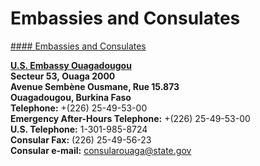 # Embassies and Consulates

[#### Embassies and Consulates](javascript:void(0); "Embassies and Consulates")

**[U.S. Embassy Ouagadougou](https://bf.usembassy.gov/)  
Secteur 53, Ouaga 2000  
Avenue Sembène Ousmane, Rue 15.873  
Ouagadougou, Burkina Faso  
Telephone:** +(226) 25-49-53-00  
**Emergency After-Hours Telephone:** +(226) 25-49-53-00  
**U.S. Telephone:** 1-301-985-8724  
**Consular Fax:** (226) 25-49-56-23  
**Consular e-mail:** [consularouaga@state.gov](mailto:consularouaga@state.gov)
